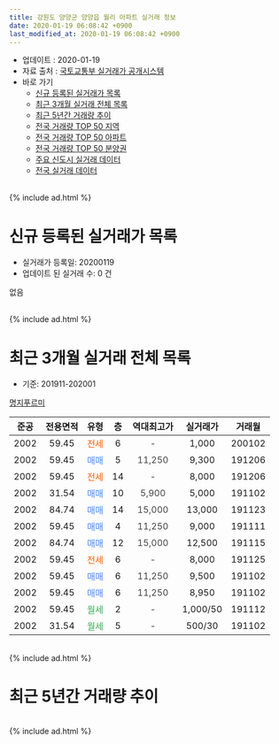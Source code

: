 ```yaml
---
title: 강원도 양양군 양양읍 월리 아파트 실거래 정보
date: 2020-01-19 06:08:42 +0900
last_modified_at: 2020-01-19 06:08:42 +0900
---
```


* 업데이트 : 2020-01-19
* 자료 출처 : [국토교통부 실거래가 공개시스템](http://rt.molit.go.kr)
* 바로 가기
    * [신규 등록된 실거래가 목록](#신규-등록된-실거래가-목록)
    * [최근 3개월 실거래 전체 목록](#최근-3개월-실거래-전체-목록)
    * [최근 5년간 거래량 추이](#최근-5년간-거래량-추이)
    * [전국 거래량 TOP 50 지역](https://apt-info.github.io/apt-trade-info/최근-3개월-전국에서-가장-거래가-많이-발생한-지역)
    * [전국 거래량 TOP 50 아파트](https://apt-info.github.io/apt-trade-info/최근-3개월-전국에서-가장-거래가-많이-발생한-아파트)
    * [전국 거래량 TOP 50 분양권](https://apt-info.github.io/apt-trade-info/최근-3개월-전국에서-가장-거래가-많이-발생한-분양권)
    * [주요 신도시 실거래 데이터](https://apt-info.github.io/apt-trade-info/주요-신도시)
    * [전국 실거래 데이터](https://apt-info.github.io/apt-trade-info/전국)
<br>
{% include ad.html %}
<br>

# 신규 등록된 실거래가 목록
* 실거래가 등록일: 20200119
* 업데이트 된 실거래 수: 0 건

없음

<br>
{% include ad.html %}
<br>

# 최근 3개월 실거래 전체 목록
* 기준: 201911-202001


[명지푸르미](https://search.naver.com/search.naver?query=%EA%B0%95%EC%9B%90%EB%8F%84+%EC%96%91%EC%96%91%EA%B5%B0+%EC%96%91%EC%96%91%EC%9D%8D+%EC%9B%94%EB%A6%AC+%EB%AA%85%EC%A7%80%ED%91%B8%EB%A5%B4%EB%AF%B8)

|준공|전용면적|유형|층|역대최고가|실거래가|거래월|
|:---:|:---:|:---:|:---:|:---:|:---:|:---:|
|2002|59.45|<span style="color:#ff5a00">전세</span>|6|<span style="color:#444444">-</span>|1,000|200102|
|2002|59.45|<span style="color:#4285f3">매매</span>|5|<span style="color:#444444">11,250</span>|9,300|191206|
|2002|59.45|<span style="color:#ff5a00">전세</span>|14|<span style="color:#444444">-</span>|8,000|191206|
|2002|31.54|<span style="color:#4285f3">매매</span>|10|<span style="color:#444444">5,900</span>|5,000|191102|
|2002|84.74|<span style="color:#4285f3">매매</span>|14|<span style="color:#444444">15,000</span>|13,000|191123|
|2002|59.45|<span style="color:#4285f3">매매</span>|4|<span style="color:#444444">11,250</span>|9,000|191111|
|2002|84.74|<span style="color:#4285f3">매매</span>|12|<span style="color:#444444">15,000</span>|12,500|191115|
|2002|59.45|<span style="color:#ff5a00">전세</span>|6|<span style="color:#444444">-</span>|8,000|191125|
|2002|59.45|<span style="color:#4285f3">매매</span>|6|<span style="color:#444444">11,250</span>|9,500|191102|
|2002|59.45|<span style="color:#4285f3">매매</span>|6|<span style="color:#444444">11,250</span>|8,950|191102|
|2002|59.45|<span style="color:#34a853">월세</span>|2|<span style="color:#444444">-</span>|1,000/50|191112|
|2002|31.54|<span style="color:#34a853">월세</span>|5|<span style="color:#444444">-</span>|500/30|191102|


<br>
{% include ad.html %}
<br>

# 최근 5년간 거래량 추이


<div style="width:100%;">
    <canvas id="deal_progress" height="200"></canvas>
</div>

<script>
new Chart(document.getElementById("deal_progress"), {
    type: 'line',
    data: {
        labels: ['201501','201502','201503','201504','201505','201506','201507','201508','201509','201510','201511','201512','201601','201602','201603','201604','201605','201606','201607','201608','201609','201610','201611','201612','201701','201702','201703','201704','201705','201706','201707','201708','201709','201710','201711','201712','201801','201802','201803','201804','201805','201806','201807','201808','201809','201810','201811','201812','201901','201902','201903','201904','201905','201906','201907','201908','201909','201910','201911','201912','202001'],
        datasets: [{
            label: '매매',
            pointRadius: 1,
            data: [8, 1, 1, 3, 9, 11, 5, 6, 2, 6, 1, 3, 4, 2, 2, 7, 3, 4, 5, 5, 2, 1, 4, 0, 2, 2, 4, 3, 3, 5, 5, 2, 5, 3, 4, 0, 3, 2, 6, 2, 3, 4, 1, 4, 1, 1, 5, 2, 1, 3, 1, 2, 1, 1, 1, 2, 2, 3, 6, 1, 0],
            borderColor: "rgba(255, 201, 14, 1)",
            backgroundColor: "rgba(255, 201, 14, 0.5)",
            fill: false,
            lineTension: 0
        },{
            label: '전월세',
            pointRadius: 1,
            data: [4, 8, 2, 3, 2, 3, 3, 2, 8, 5, 2, 1, 2, 4, 2, 5, 3, 3, 2, 2, 0, 1, 2, 3, 1, 2, 2, 5, 2, 2, 3, 1, 3, 2, 2, 2, 3, 5, 1, 4, 5, 2, 3, 1, 1, 1, 3, 2, 0, 0, 3, 2, 5, 2, 2, 4, 3, 3, 3, 1, 1],
            borderColor: "rgba(0, 141, 185, 1)",
            backgroundColor: "rgba(0, 141, 185, 0.5)",
            fill: false,
            lineTension: 0
        }
        ]
    },
    options: {
        responsive: true,
        title: {
            display: false
        },
        tooltips: {
            mode: 'index',
            intersect: false
        },
        hover: {
            mode: 'nearest',
            intersect: true
        },
        scales: {
            xAxes: [{
                display: true,
                scaleLabel: {
                    display: true,
                    labelString: '년/월'
                }
            }],
            yAxes: [{
                display: true,
                ticks: {
                    suggestedMin: 0,
                },
                scaleLabel: {
                    display: true,
                    labelString: '실거래 수'
                }
            }]
        }
    }
});

</script>


<br>
{% include ad.html %}
<br>

